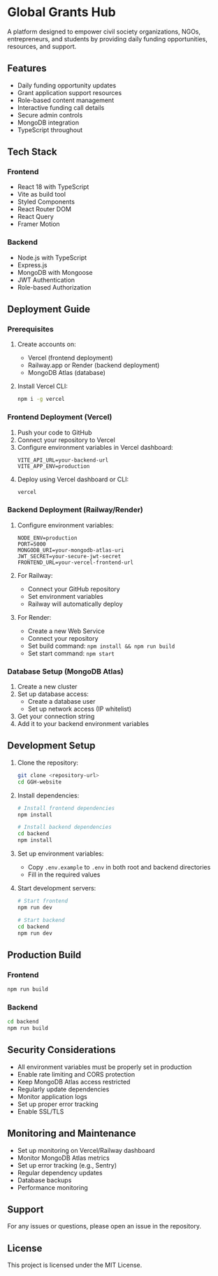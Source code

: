 # Global Grants Hub

A platform designed to empower civil society organizations, NGOs, entrepreneurs, and students by providing daily funding opportunities, resources, and support.

## Features

- Daily funding opportunity updates
- Grant application support resources
- Role-based content management
- Interactive funding call details
- Secure admin controls
- MongoDB integration
- TypeScript throughout

## Tech Stack

### Frontend
- React 18 with TypeScript
- Vite as build tool
- Styled Components
- React Router DOM
- React Query
- Framer Motion

### Backend
- Node.js with TypeScript
- Express.js
- MongoDB with Mongoose
- JWT Authentication
- Role-based Authorization

## Deployment Guide

### Prerequisites

1. Create accounts on:
   - Vercel (frontend deployment)
   - Railway.app or Render (backend deployment)
   - MongoDB Atlas (database)

2. Install Vercel CLI:
   ```bash
   npm i -g vercel
   ```

### Frontend Deployment (Vercel)

1. Push your code to GitHub
2. Connect your repository to Vercel
3. Configure environment variables in Vercel dashboard:
   ```
   VITE_API_URL=your-backend-url
   VITE_APP_ENV=production
   ```
4. Deploy using Vercel dashboard or CLI:
   ```bash
   vercel
   ```

### Backend Deployment (Railway/Render)

1. Configure environment variables:
   ```
   NODE_ENV=production
   PORT=5000
   MONGODB_URI=your-mongodb-atlas-uri
   JWT_SECRET=your-secure-jwt-secret
   FRONTEND_URL=your-vercel-frontend-url
   ```

2. For Railway:
   - Connect your GitHub repository
   - Set environment variables
   - Railway will automatically deploy

3. For Render:
   - Create a new Web Service
   - Connect your repository
   - Set build command: `npm install && npm run build`
   - Set start command: `npm start`

### Database Setup (MongoDB Atlas)

1. Create a new cluster
2. Set up database access:
   - Create a database user
   - Set up network access (IP whitelist)
3. Get your connection string
4. Add it to your backend environment variables

## Development Setup

1. Clone the repository:
   ```bash
   git clone <repository-url>
   cd GGH-website
   ```

2. Install dependencies:
   ```bash
   # Install frontend dependencies
   npm install

   # Install backend dependencies
   cd backend
   npm install
   ```

3. Set up environment variables:
   - Copy `.env.example` to `.env` in both root and backend directories
   - Fill in the required values

4. Start development servers:
   ```bash
   # Start frontend
   npm run dev

   # Start backend
   cd backend
   npm run dev
   ```

## Production Build

### Frontend
```bash
npm run build
```

### Backend
```bash
cd backend
npm run build
```

## Security Considerations

- All environment variables must be properly set in production
- Enable rate limiting and CORS protection
- Keep MongoDB Atlas access restricted
- Regularly update dependencies
- Monitor application logs
- Set up proper error tracking
- Enable SSL/TLS

## Monitoring and Maintenance

- Set up monitoring on Vercel/Railway dashboard
- Monitor MongoDB Atlas metrics
- Set up error tracking (e.g., Sentry)
- Regular dependency updates
- Database backups
- Performance monitoring

## Support

For any issues or questions, please open an issue in the repository.

## License

This project is licensed under the MIT License.
